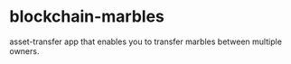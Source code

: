 # blockchain-marbles
asset-transfer app that enables you to transfer marbles between multiple owners.
